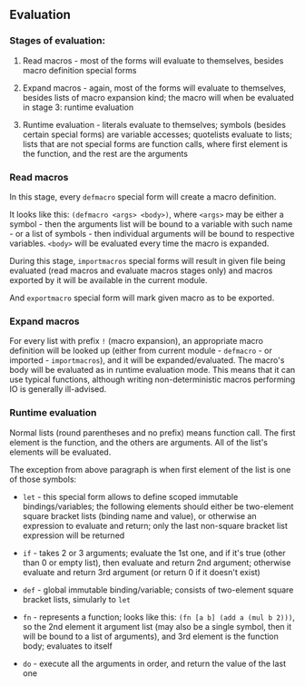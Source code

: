 ## Evaluation

### Stages of evaluation:

1. Read macros - most of the forms will evaluate to themselves, besides macro definition special forms

2. Expand macros - again, most of the forms will evaluate to themselves, besides lists of macro expansion kind; the macro will when be evaluated in stage 3: runtime evaluation

3. Runtime evaluation - literals evaluate to themselves; symbols (besides certain special forms) are variable accesses; quotelists evaluate to lists; lists that are not special forms are function calls, where first element is the function, and the rest are the arguments

### Read macros

In this stage, every `defmacro` special form will create a macro definition.

It looks like this: `(defmacro <args> <body>)`, where `<args>` may be either a symbol - then the arguments list will be bound to a variable with such name - or a list of symbols - then individual arguments will be bound to respective variables. `<body>` will be evaluated every time the macro is expanded.

During this stage, `importmacros` special forms will result in given file being evaluated (read macros and evaluate macros stages only) and macros exported by it will be available in the current module.

And `exportmacro` special form will mark given macro as to be exported.

### Expand macros

For every list with prefix `!` (macro expansion), an appropriate macro definition will be looked up (either from current module - `defmacro` - or imported - `importmacros`), and it will be expanded/evaluated. The macro's body will be evaluated as in runtime evaluation mode. This means that it can use typical functions, although writing non-deterministic macros performing IO is generally ill-advised.

### Runtime evaluation

Normal lists (round parentheses and no prefix) means function call. The first element is the function, and the others are arguments. All of the list's elements will be evaluated.

The exception from above paragraph is when first element of the list is one of those symbols:

- `let` - this special form allows to define scoped immutable bindings/variables; the following elements should either be two-element square bracket lists (binding name and value), or otherwise an expression to evaluate and return; only the last non-square bracket list expression will be returned

- `if` - takes 2 or 3 arguments; evaluate the 1st one, and if it's true (other than 0 or empty list), then evaluate and return 2nd argument; otherwise evaluate and return 3rd argument (or return 0 if it doesn't exist)

- `def` - global immutable binding/variable; consists of two-element square bracket lists, simularly to `let`

- `fn` - represents a function; looks like this: `(fn [a b] (add a (mul b 2)))`, so the 2nd element it argument list (may also be a single symbol, then it will be bound to a list of arguments), and 3rd element is the function body; evaluates to itself

- `do` - execute all the arguments in order, and return the value of the last one
